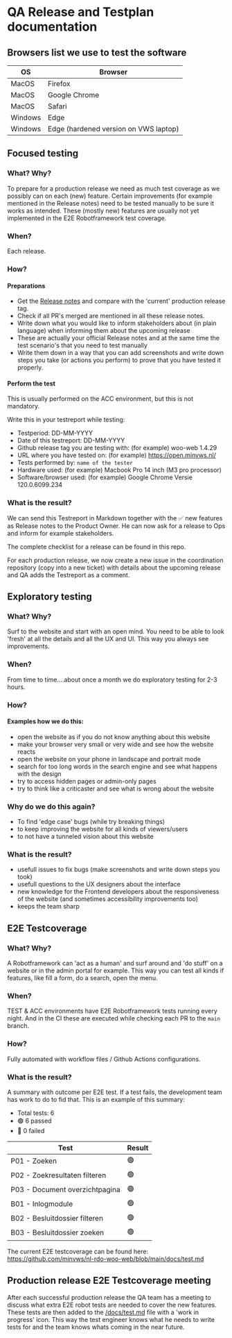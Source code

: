 # QA Release and Testplan documentation

## Browsers list we use to test the software

| OS | Browser |
|---|---|
| MacOS | Firefox |
| MacOS | Google Chrome |
| MacOS | Safari |
| Windows | Edge |
| Windows | Edge (hardened version on VWS laptop) |



## Focused testing

### What? Why?

To prepare for a production release we need as much test coverage as we possibly can on each (new) feature. 
Certain improvements (for example mentioned in the Release notes) need to be tested manually to be sure it works as intended. 
These (mostly new) features are usually not yet implemented in the E2E Robotframework test coverage.

### When?

Each release.

### How?

#### Preparations

- Get the [Release notes](https://github.com/minvws/nl-rdo-woo-web/releases) and compare with the 'current' production release tag.
- Check if all PR's merged are mentioned in all these release notes.
- Write down what you would like to inform stakeholders about (in plain language) when informing them about the upcoming release
- These are actually your official Release notes and at the same time the test scenario's that you need to test manually
- Write them down in a way that you can add screenshots and write down steps you take (or actions you perform) to prove that you have tested it properly.

#### Perform the test

This is usually performed on the ACC environment, but this is not mandatory.

Write this in your testreport while testing:
- Testperiod: DD-MM-YYYY
- Date of this testreport: DD-MM-YYYY
- Github release tag you are testing with: (for example) woo-web 1.4.29
- URL where you have tested on: (for example) https://open.minvws.nl/
- Tests performed by: `name of the tester`
- Hardware used: (for example) Macbook Pro 14 inch (M3 pro processor)
- Software/browser used: (for example) Google Chrome Versie 120.0.6099.234

### What is the result?

We can send this Testreport in Markdown together with the ✅ new features as Release notes to the Product Owner.
He can now ask for a release to Ops and inform for example stakeholders.

The complete checklist for a release can be found in this repo.

For each production release, we now create a new issue in the coordination repository (copy into a new ticket) with details about the upcoming release and QA adds the Testreport as a comment.

## Exploratory testing

### What? Why?

Surf to the website and start with an open mind. You need to be able to look 'fresh' at all the details and all the UX and UI. This way you always see improvements.

### When?

From time to time....about once a month we do exploratory testing for 2-3 hours.

### How?

#### Examples how we do this:

- open the website as if you do not know anything about this website
- make your browser very small or very wide and see how the website reacts
- open the website on your phone in landscape and portrait mode
- search for too long words in the search engine and see what happens with the design
- try to access hidden pages or admin-only pages
- try to think like a criticaster and see what is wrong about the website 

### Why do we do this again?

- To find 'edge case' bugs (while try breaking things)
- to keep improving the website for all kinds of viewers/users
- to not have a tunneled vision about this website

### What is the result?

- usefull issues to fix bugs (make screenshots and write down steps you took)
- usefull questions to the UX designers about the interface
- new knowledge for the Frontend developers about the responsiveness of the website (and sometimes accessibility improvements too)
- keeps the team sharp

## E2E Testcoverage

### What? Why?

A Robotframework can 'act as a human' and surf around and 'do stuff' on a website or in the admin portal for example. 
This way you can test all kinds if features, like fill a form, do a search, open the menu.

### When?

TEST & ACC environments have E2E Robotframework tests running every night.
And in the CI these are executed while checking each PR to the `main` branch.

### How?

Fully automated with workflow files / Github Actions configurations.

### What is the result?

A summary with outcome per E2E test. If a test fails, the development team has work to do to fid that. This is an example of this summary:
- Total tests: 6
- :green_circle: 6 passed
- :red_circle: 0 failed

|Test|Result|
|---|---|
|P01 - Zoeken| :green_circle:|
|P02 - Zoekresultaten filteren| :green_circle:|
|P03 - Document overzichtpagina| :green_circle:|
|B01 - Inlogmodule| :green_circle:|
|B02 - Besluitdossier filteren| :green_circle:|
|B03 - Besluitdossier zoeken| :green_circle:|

The current E2E testcoverage can be found here: https://github.com/minvws/nl-rdo-woo-web/blob/main/docs/test.md

## Production release E2E Testcoverage meeting

After each successful production release the QA team has a meeting to discuss what extra E2E robot tests are needed to cover the new features. These tests are then added to the [/docs/test.md](https://github.com/minvws/nl-rdo-woo-web/blob/main/docs/test.md) file with a 'work in progress' icon. This way the test engineer knows what he needs to write tests for and the team knows whats coming in the near future.
